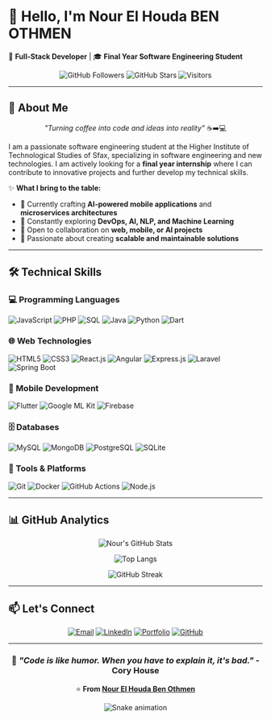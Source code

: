 # 👋 Hello, I'm Nour El Houda BEN OTHMEN

🚀 **Full-Stack Developer** | 🎓 **Final Year Software Engineering Student**

<div align="center">

![GitHub Followers](https://img.shields.io/github/followers/nourbenothmen?style=social)
![GitHub Stars](https://img.shields.io/github/stars/nourbenothmen?style=social)
![Visitors](https://komarev.com/ghpvc/?username=nourbenothmen&color=blueviolet)

</div>

---

## 🚀 About Me

<div align="center">

*"Turning coffee into code and ideas into reality"* ☕➡️💻

</div>

I am a passionate software engineering student at the Higher Institute of Technological Studies of Sfax, specializing in software engineering and new technologies. I am actively looking for a **final year internship** where I can contribute to innovative projects and further develop my technical skills.

✨ **What I bring to the table:**
- 🔭 Currently crafting **AI-powered mobile applications** and **microservices architectures**
- 🌱 Constantly exploring **DevOps, AI, NLP, and Machine Learning**
- 💼 Open to collaboration on **web, mobile, or AI projects**
- 🎯 Passionate about creating **scalable and maintainable solutions**

---

## 🛠️ Technical Skills

### 💻 Programming Languages
![JavaScript](https://img.shields.io/badge/JavaScript-F7DF1E?style=for-the-badge&logo=javascript&logoColor=black)
![PHP](https://img.shields.io/badge/PHP-777BB4?style=for-the-badge&logo=php&logoColor=white)
![SQL](https://img.shields.io/badge/SQL-4479A1?style=for-the-badge&logo=postgresql&logoColor=white)
![Java](https://img.shields.io/badge/Java-ED8B00?style=for-the-badge&logo=java&logoColor=white)
![Python](https://img.shields.io/badge/Python-3776AB?style=for-the-badge&logo=python&logoColor=white)
![Dart](https://img.shields.io/badge/Dart-0175C2?style=for-the-badge&logo=dart&logoColor=white)

### 🌐 Web Technologies
![HTML5](https://img.shields.io/badge/HTML5-E34F26?style=for-the-badge&logo=html5&logoColor=white)
![CSS3](https://img.shields.io/badge/CSS3-1572B6?style=for-the-badge&logo=css3&logoColor=white)
![React.js](https://img.shields.io/badge/React-20232A?style=for-the-badge&logo=react&logoColor=61DAFB)
![Angular](https://img.shields.io/badge/Angular-DD0031?style=for-the-badge&logo=angular&logoColor=white)
![Express.js](https://img.shields.io/badge/Express.js-000000?style=for-the-badge&logo=express&logoColor=white)
![Laravel](https://img.shields.io/badge/Laravel-FF2D20?style=for-the-badge&logo=laravel&logoColor=white)
![Spring Boot](https://img.shields.io/badge/Spring_Boot-6DB33F?style=for-the-badge&logo=spring-boot&logoColor=white)

### 📱 Mobile Development
![Flutter](https://img.shields.io/badge/Flutter-02569B?style=for-the-badge&logo=flutter&logoColor=white)
![Google ML Kit](https://img.shields.io/badge/Google_ML_Kit-4285F4?style=for-the-badge&logo=google&logoColor=white)
![Firebase](https://img.shields.io/badge/Firebase-FFCA28?style=for-the-badge&logo=firebase&logoColor=black)

### 🗄️ Databases
![MySQL](https://img.shields.io/badge/MySQL-4479A1?style=for-the-badge&logo=mysql&logoColor=white)
![MongoDB](https://img.shields.io/badge/MongoDB-47A248?style=for-the-badge&logo=mongodb&logoColor=white)
![PostgreSQL](https://img.shields.io/badge/PostgreSQL-336791?style=for-the-badge&logo=postgresql&logoColor=white)
![SQLite](https://img.shields.io/badge/SQLite-003B57?style=for-the-badge&logo=sqlite&logoColor=white)

### 🔧 Tools & Platforms
![Git](https://img.shields.io/badge/Git-F05032?style=for-the-badge&logo=git&logoColor=white)
![Docker](https://img.shields.io/badge/Docker-2496ED?style=for-the-badge&logo=docker&logoColor=white)
![GitHub Actions](https://img.shields.io/badge/GitHub_Actions-2088FF?style=for-the-badge&logo=github-actions&logoColor=white)
![Node.js](https://img.shields.io/badge/Node.js-339933?style=for-the-badge&logo=nodedotjs&logoColor=white)

---

## 📊 GitHub Analytics

<div align="center">

![Nour's GitHub Stats](https://github-readme-stats.vercel.app/api?username=nourbenothmen&show_icons=true&theme=radical&hide_border=true&bg_color=45,667eea,764ba2)

![Top Langs](https://github-readme-stats.vercel.app/api/top-langs/?username=nourbenothmen&layout=compact&theme=radical&hide_border=true&bg_color=45,667eea,764ba2)

![GitHub Streak](https://github-readme-streak-stats.herokuapp.com/?user=nourbenothmen&theme=radical&hide_border=true)

</div>

---

## 📫 Let's Connect

<div align="center">

[![Email](https://img.shields.io/badge/Email-D14836?style=for-the-badge&logo=gmail&logoColor=white)](mailto:nourehoudabenothmen0@gmail.com)
[![LinkedIn](https://img.shields.io/badge/LinkedIn-0077B5?style=for-the-badge&logo=linkedin&logoColor=white)](https://www.linkedin.com/in/nour-ben-othmen-b4964625b/)
[![Portfolio](https://img.shields.io/badge/Portfolio-FF7139?style=for-the-badge&logo=firefox&logoColor=white)](https://nourboportfolio.netlify.app/)
[![GitHub](https://img.shields.io/badge/GitHub-100000?style=for-the-badge&logo=github&logoColor=white)](https://github.com/nourbenothmen)

</div>

---

<div align="center">

### 🎯 *"Code is like humor. When you have to explain it, it's bad."* - Cory House

⭐ **From [Nour El Houda Ben Othmen](https://github.com/nourbenothmen)**

![Snake animation](https://github.com/nourbenothmen/nourbenothmen/blob/output/github-contribution-grid-snake.svg)

</div>

